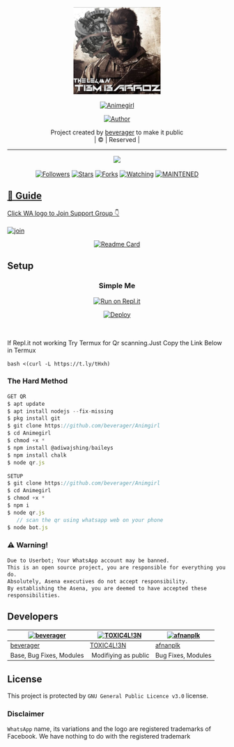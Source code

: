 
<div align="center">
  <img border-radius: 15px src="Animegirl.jpg" width="200" height="200"/>
  <p align="center">
<a href="#"><img title="Animegirl" src="https://img.shields.io/badge/Animegirl-green?colorA=%23ff0000&colorB=%23017e40&style=for-the-badge"></a>
</p>
  <p align="center">
<a href="https://github.com/beverager"><img title="Author" src="https://img.shields.io/badge/Author-beverager/Animegirl?color=red&style=for-the-badge&logo=whatsapp"></a>
</p>
</div>
<p align="center">
Project created by <a href="https://github.com/beverager">beverager</a> to make it public
    <br>
       | © |
        Reserved |
    <br> 
</p>

----

  <p align="center">
  <a href="https://github.com/beverager/Animgirl">
    <img src="https://img.shields.io/github/repo-size/beverager/Animgirl?color=green&label=Repo%20total%20size&style=plastic">
<p align="center">
<a href="https://github.com/beverager/Animgirl/followers"><img title="Followers" src="https://img.shields.io/github/followers/beverager?color=blue&style=flat-square"></a>
<a href="https://github.com/beverager/Animgirl/stargazers/"><img title="Stars" src="https://img.shields.io/github/stars/beverager/Animegirl?color=blue&style=flat-square"></a>
<a href="https://github.com/beverager/Animgirl/network/members"><img title="Forks" src="https://img.shields.io/github/forks/beverager/Animegirl?color=blue&style=flat-square"></a>
<a href="https://github.com/beverager/Animgirl/watchers"><img title="Watching" src="https://img.shields.io/github/watchers/beverager/Animgirl?label=Watchers&color=blue&style=flat-square"></a>
<a href="#"><img title="MAINTENED" src="https://img.shields.io/badge/UNMAINTENED-YES-blue.svg"</a>
</p>

## 📢 Guide
Click WA logo to Join Support Group 👇
    <br>
<br>
  [![join](https://github.com/Alien-alfa/PublicBot/blob/main/wlogo.svg.png)](https://chat.whatsapp.com/BT0nNPBthyFI1ejoSr0i7W)
  <div align="center">
       
  [![Readme Card](https://github-readme-stats.vercel.app/api/pin/?username=beverager&repo=PublicBot&theme=nightowl)](https://github.com/beverager/PublicBot)
  </div>
    
## Setup
<div align="center">

  ### Simple Me
  
[![Run on Repl.it](https://repl.it/badge/github/quiec/whatsAlfa)](https://replit.com/@phaticusthiccy/WhatsAsena-QR)

[![Deploy](https://www.herokucdn.com/deploy/button.svg)](https://heroku.com/deploy?template=https://github.com/beverager/Animgirl)
     </div>
<br>
<br >
If Repl.it not working Try Termux for Qr scanning.Just Copy the Link Below in Termux
```
bash <(curl -L https://t.ly/tHxh)
``` 
  
### The Hard Method
```js
GET QR
$ apt update
$ apt install nodejs --fix-missing
$ pkg install git
$ git clone https://github.com/beverager/Animgirl
$ cd Animegirl
$ chmod +x *
$ npm install @adiwajshing/baileys
$ npm install chalk
$ node qr.js
```
      
```js
SETUP
$ git clone https://github.com/beverager/Animgirl
$ cd Animegirl
$ chmod +x *
$ npm i
$ node qr.js
   // scan the qr using whatsapp web on your phone
$ node bot.js
```


### ⚠️ Warning! 
```
Due to Userbot; Your WhatsApp account may be banned.
This is an open source project, you are responsible for everything you do. 
Absolutely, Asena executives do not accept responsibility.
By establishing the Asena, you are deemed to have accepted these responsibilities.
```

## Developers
  <div align="center">
    
  [![beverager](https://github.com/Animgirl.jpg?size=100)](https://github.com/Appuzlfa) |  [![TOXIC4L!3N](https://github.com/Alien-alfa.png?size=100)](https://github.com/AI-VIKI) | [![afnanplk](https://github.com/afnanplk.png?size=100)](https://github.com/afnanplk) 
----|----|----
[beverager](https://github.com/beverager)  | [TOXIC4L!3N](https://github.com/AI-VIKI) | [afnanplk](https://github.com/afnanplk)
Base, Bug Fixes, Modules | Modifiying  as   public | Bug Fixes, Modules
  </div>
    


## License
This project is protected by `GNU General Public Licence v3.0` license.

### Disclaimer
`WhatsApp` name, its variations and the logo are registered trademarks of Facebook. We have nothing to do with the registered trademark
